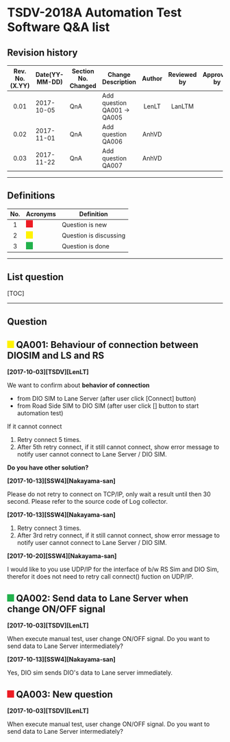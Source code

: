 TSDV-2018A Automation Test Software Q&A list 
===
Revision history
---

|Rev. No.(X.YY)|Date(YY-MM-DD)|Section No. Changed|Change Description|Author|Reviewed by|Approved by|
|:---:|---|---|---|:---:|:---:|:---:|
0.01|	2017-10-05|	QnA              |	Add question QA001 -> QA005     |	LenLT       |	LanLTM|
0.02|	2017-11-01|	QnA              |	Add question QA006              |	AnhVD	    |         |
0.03|	2017-11-22|	QnA              |	Add question QA007              |	AnhVD	    |         |

---
Definitions
---

|No.|Acronyms|Definition|
|:---:|---|---|
|1|![afjahsdkfj](./image/New.png)       |Question is new        |
|2|![afjahsdkfj](./image/Discuss.png)   |Question is discussing |
|3|![afjahsdkfj](./image/Done.png)      |Question is done       |

---
<h2>List question</h2>
[TOC]

---
Question
---

## ![afjahsdkfj](./image/Discuss.png) QA001: Behaviour of connection between DIOSIM and LS and RS

**[2017-10-03][TSDV][LenLT]**

We want to confirm about **behavior of connection**
* from DIO SIM to Lane Server (after user click [Connect] button)
* from Road Side SIM to DIO SIM (after user click [] button to start automation test)

If it cannot connect 
1. Retry connect 5 times. 
2. After 5th retry connect, if it still cannot connect, show error message to notify user cannot connect to Lane Server / DIO SIM. 

**Do you have other solution?**

**[2017-10-13][SSW4][Nakayama-san]**

Please do not retry to connect on TCP/IP, only wait a result until then 30 second. 
Please refer to the source code of Log collector.

**[2017-10-13][SSW4][Nakayama-san]**

1. Retry connect 3 times.
2. After 3rd retry connect, if it still cannot connect, show error message to notify user cannot connect to Lane Server / DIO SIM.

**[2017-10-20][SSW4][Nakayama-san]**

I would like to you use UDP/IP for the interface of b/w RS Sim and DIO Sim, therefor it does not need to retry call connect() fuction on UDP/IP.


## ![afjahsdkfj](./image/Done.png) QA002: Send data to Lane Server when change ON/OFF signal
**[2017-10-03][TSDV][LenLT]**

When execute manual test, user change ON/OFF signal.
Do you want to send data to Lane Server intermediately?

**[2017-10-13][SSW4][Nakayama-san]**

Yes, DIO sim sends DIO's data to Lane server immediately.

## ![afjahsdkfj](./image/New.png) QA003: New question
**[2017-10-03][TSDV][LenLT]**

When execute manual test, user change ON/OFF signal.
Do you want to send data to Lane Server intermediately?